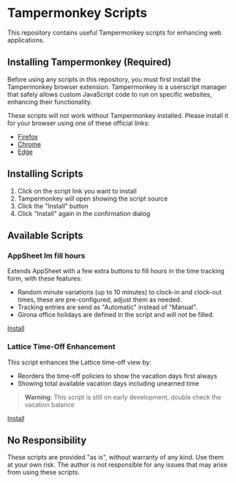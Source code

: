 # Tampermonkey Scripts

This repository contains useful Tampermonkey scripts for enhancing web applications.

## Installing Tampermonkey (Required)

Before using any scripts in this repository, you must first install the Tampermonkey browser extension. Tampermonkey is a userscript manager that safely allows custom JavaScript code to run on specific websites, enhancing their functionality.

These scripts will not work without Tampermonkey installed. Please install it for your browser using one of these official links:

- [Firefox](https://addons.mozilla.org/en-US/firefox/addon/tampermonkey/)
- [Chrome](https://chromewebstore.google.com/detail/dhdgffkkebhmkfjojejmpbldmpobfkfo)
- [Edge](https://microsoftedge.microsoft.com/addons/detail/iikmkjmpaadaobahmlepeloendndfphd)

## Installing Scripts

1. Click on the script link you want to install
2. Tampermonkey will open showing the script source
3. Click the "Install" button
4. Click "Install" again in the confirmation dialog

## Available Scripts

### AppSheet lm fill hours

Extends AppSheet with a few extra buttons to fill hours in the time tracking form, with these features:

- Random minute variations (up to 10 minutes) to clock-in and clock-out times, these are pre-configured, adjust them as needed.
- Tracking entries are send as "Automatic" instead of "Manual".
- Girona office holidays are defined in the script and will not be filled.

[Install](https://github.com/ribugent/browser-userscripts/raw/refs/heads/main/appsheet.lm-fill-hours.user.js)

### Lattice Time-Off Enhancement

This script enhances the Lattice time-off view by:

- Reorders the time-off policies to show the vacation days first always
- Showing total available vacation days including unearned time

> **Warning**: This script is still on early development, double check the vacation balance

[Install](https://github.com/ribugent/browser-userscripts/raw/refs/heads/main/lattice.time-off.user.js)

## No Responsibility

These scripts are provided "as is", without warranty of any kind. Use them at your own risk. The author is not responsible for any issues that may arise from using these scripts.
